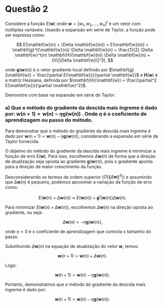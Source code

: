 # Questão 2

Considere a função $E(\mathbf{w})$ onde $\mathbf{w} = [w_1, w_2, \dots, w_n]^t$ é um vetor com múltiplas variáveis. Usando a expansão em série de Taylor, a função pode ser expressa como:

$$
E(\mathbf{w}(n) + \Delta \mathbf{w}(n)) = E(\mathbf{w}(n)) + \mathbf{g}^t(\mathbf{w}(n)) \Delta \mathbf{w}(n) + \frac{1}{2} \Delta \mathbf{w}^t(n) \mathbf{H}(\mathbf{w}(n)) \Delta \mathbf{w}(n) + O(\|\Delta \mathbf{w}\|^3),
$$

onde $\mathbf{g}(\mathbf{w}(n))$ é o vetor gradiente local definido por $\mathbf{g}(\mathbf{w}) = \frac{\partial E(\mathbf{w})}{\partial \mathbf{w}}$ e $\mathbf{H}(\mathbf{w})$ é a matriz Hessiana, definida por $\mathbf{H}(\mathbf{w}) = \frac{\partial^2 E(\mathbf{w})}{\partial \mathbf{w}^2}$.

Demonstre com base na expansão em série de Taylor:

### a) Que o método do gradiente da descida mais íngreme é dado por: $\mathbf{w}(n+1) = \mathbf{w}(n) - \eta \mathbf{g}(\mathbf{w}(n))$ . Onde $\eta$ é o coeficiente de aprendizagem ou passo do método.

Para demonstrar que o método do gradiente da descida mais íngreme é dado por $\mathbf{w}(n+1) = \mathbf{w}(n) - \eta \mathbf{g}(\mathbf{w}(n))$, considerando a expansão em série de Taylor fornecida.

O objetivo do método do gradiente da descida mais íngreme é minimizar a função de erro $E(\mathbf{w})$. Para isso, escolhemos $\Delta \mathbf{w}(n)$ de forma que a direção de atualização seja oposta ao gradiente $\mathbf{g}(\mathbf{w}(n))$, pois o gradiente aponta para a direção de maior crescimento da função.

Desconsiderando os termos de ordem superior ($O(\|\Delta \mathbf{w}\|^3)$) e assumindo que $\Delta \mathbf{w}(n)$ é pequeno, podemos aproximar a variação da função de erro como:

$$
E(\mathbf{w}(n) + \Delta \mathbf{w}(n)) \approx E(\mathbf{w}(n)) + \mathbf{g}^t(\mathbf{w}(n)) \Delta \mathbf{w}(n).
$$

Para minimizar $E(\mathbf{w}(n) + \Delta \mathbf{w}(n))$, escolhemos $\Delta \mathbf{w}(n)$ na direção oposta ao gradiente, ou seja:

$$
\Delta \mathbf{w}(n) = -\eta \mathbf{g}(\mathbf{w}(n)),
$$

onde $\eta > 0$ é o coeficiente de aprendizagem que controla o tamanho do passo.

Substituindo $\Delta \mathbf{w}(n)$ na equação de atualização do vetor $\mathbf{w}$, temos:

$$
\mathbf{w}(n+1) = \mathbf{w}(n) + \Delta \mathbf{w}(n).
$$

Logo:

$$
\mathbf{w}(n+1) = \mathbf{w}(n) - \eta \mathbf{g}(\mathbf{w}(n)).
$$

Portanto, demonstramos que o método do gradiente da descida mais íngreme é dado por:

$$
\mathbf{w}(n+1) = \mathbf{w}(n) - \eta \mathbf{g}(\mathbf{w}(n)).
$$
